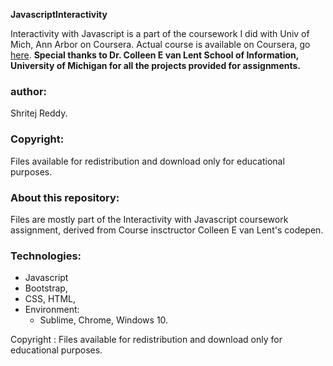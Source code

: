 **JavascriptInteractivity**  

Interactivity with Javascript is a part of the coursework I did with Univ of Mich, Ann Arbor on Coursera.
Actual course is available on Coursera, go [here](https://www.coursera.org/learn/javascript "Interactivity with Javascript"). 
**Special thanks to Dr. Colleen E van Lent School of Information, University of Michigan 
for all the projects provided for assignments.**

### author:
Shritej Reddy. 

### Copyright: 
Files available for redistribution and download only for educational purposes.

### About this repository: 
Files are mostly part of the Interactivity with Javascript coursework assignment, derived from Course insctructor Colleen E van Lent's codepen. 


### Technologies: 
- Javascript
- Bootstrap, 
- CSS, HTML, 
- Environment: 
	- Sublime, Chrome, Windows 10. 

Copyright : Files available for redistribution and download only for educational purposes.
